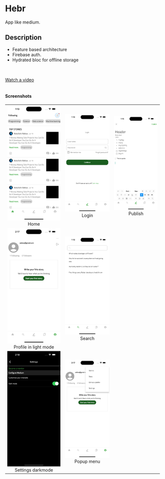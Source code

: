 # Hebr

App like medium.

## Description

- Feature based architecture
- Firebase auth.
- Hydrated bloc for offline storage

<br/><br/>
[Watch a video](https://drive.google.com/file/d/1STqDdLiP8YAtMdb9C7OhCvcsAT4yCPk-/view?usp=sharing)
<br/><br/>

#### Screenshots

<div style="text-align: center">
<table>

<tr>
 <td style="text-align: center, width: 180">
   <a href="#">
    <img alt="Home" src="assets/images/hebrHome.png" />
    </a>
   Home
  </td>

   <td style="text-align: center, width: 180">
   <a href="#">
    <img alt="Login" src="assets/images/hebrLogin.png" />
    </a>
   Login
  </td>

  <td style="text-align: center, width: 180">
   <a href="#">
    <img alt="Publish" src="assets/images/hebrPublish.png" />
    </a>
   Publish
  </td>
</tr>

<tr>
 <td style="text-align: center, width: 180">
   <a href="#">
    <img alt="Profile" src="assets/images/hebr_profile.png" />
    </a>
   Profile in light mode
  </td>

   <td style="text-align: center, width: 180">
   <a href="#">
    <img alt="Search" src="assets/images/hebrSearch.png" />
    </a>
   Search
  </td>
</tr>
<tr>
 <td style="text-align: center, width: 180">
   <a href="#">
    <img alt="Profile" src="assets/images/hebr_settings.png" />
    </a>
   Settings darkmode
  </td>

   <td style="text-align: center, width: 180">
   <a href="#">
    <img alt="Popup menu" src="assets/images/hebr_popup.png" />
    </a>
   Popup menu
  </td>
</tr>
</table>
</div>